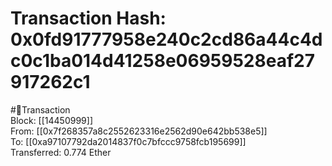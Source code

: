 
Transaction Hash: 0x0fd91777958e240c2cd86a44c4dc0c1ba014d41258e06959528eaf27917262c1
====================================================================================
  
#💸Transaction  
Block: [[14450999]]  
From: [[0x7f268357a8c2552623316e2562d90e642bb538e5]]  
To: [[0xa97107792da2014837f0c7bfccc9758fcb195699]]  
Transferred: 0.774 Ether